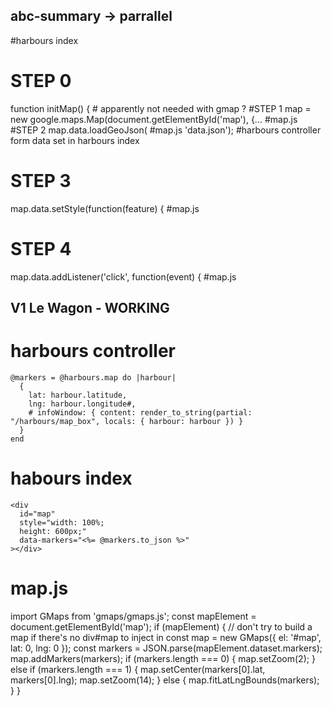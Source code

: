 ## abc-summary -> parrallel
<div id="map"></div> #harbours index

# STEP 0
function initMap() { # apparently not needed with gmap ?
#STEP 1
map = new google.maps.Map(document.getElementById('map'), {... #map.js
#STEP 2
map.data.loadGeoJson( #map.js
  'data.json'); #harbours controller form data set in harbours index
# STEP 3
map.data.setStyle(function(feature) { #map.js
# STEP 4
map.data.addListener('click', function(event) { #map.js



## V1 Le Wagon - WORKING

# harbours controller
    @markers = @harbours.map do |harbour|
      {
        lat: harbour.latitude,
        lng: harbour.longitude#,
        # infoWindow: { content: render_to_string(partial: "/harbours/map_box", locals: { harbour: harbour }) }
      }
    end

# habours index
    <div
      id="map"
      style="width: 100%;
      height: 600px;"
      data-markers="<%= @markers.to_json %>"
    ></div>

# map.js
import GMaps from 'gmaps/gmaps.js';
const mapElement = document.getElementById('map');
if (mapElement) { // don't try to build a map if there's no div#map to inject in
  const map = new GMaps({ el: '#map', lat: 0, lng: 0 });
  const markers = JSON.parse(mapElement.dataset.markers);
  map.addMarkers(markers);
  if (markers.length === 0) {
    map.setZoom(2);
  } else if (markers.length === 1) {
    map.setCenter(markers[0].lat, markers[0].lng);
    map.setZoom(14);
  } else {
    map.fitLatLngBounds(markers);
  }
}

